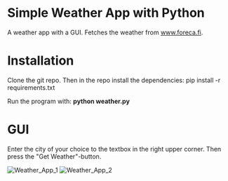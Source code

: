 # Simple Weather App with Python
A weather app with a GUI.
Fetches the weather from www.foreca.fi.

# Installation
Clone the git repo.
Then in the repo install the dependencies: pip install -r requirements.txt

Run the program with:
**python weather.py**

# GUI
Enter the city of your choice to the textbox in the right upper corner.
Then press the "Get Weather"-button.

![Weather_App_1](https://github.com/joonaskiuru/weather_app/assets/75437078/e1e141ef-f0dc-418b-aa92-3ffeade3138c)
![Weather_App_2](https://github.com/joonaskiuru/weather_app/assets/75437078/e302db57-576a-48ed-8a12-af2a33b36225)

